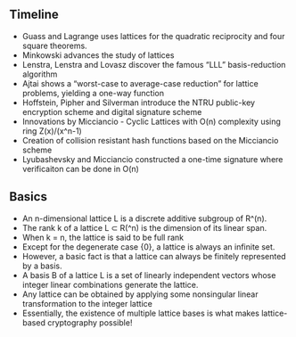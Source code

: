 ## Timeline

- Guass and Lagrange uses lattices for the quadratic reciprocity and four square theorems.
- Minkowski advances the study of lattices
- Lenstra, Lenstra and Lovasz discover the famous “LLL” basis-reduction algorithm
- Ajtai shows a “worst-case to average-case reduction” for lattice problems, yielding a one-way function
- Hoffstein, Pipher and Silverman introduce the NTRU public-key encryption scheme and  digital signature scheme
- Innovations by Micciancio - Cyclic Lattices with O(n) complexity using ring Z(x)/(x^n-1)
- Creation of collision resistant hash functions based on the Micciancio scheme
- Lyubashevsky and Micciancio constructed a one-time signature where verificaiton can be done in O(n)

## Basics
- An n-dimensional lattice L is a discrete additive subgroup of R^(n).
- The rank k of a lattice L ⊂ R(^n) is the dimension of its linear span.
- When k = n, the lattice is said to be full rank
- Except for the degenerate case {0}, a lattice is always an infinite set.
- However, a basic fact is that a lattice can always be finitely represented by a basis.
- A basis B of a lattice L is a set of linearly independent vectors whose integer linear combinations generate the lattice.
- Any lattice can be obtained by applying some nonsingular linear transformation to the integer lattice
- Essentially, the existence of multiple lattice bases is what makes lattice-based cryptography possible!
